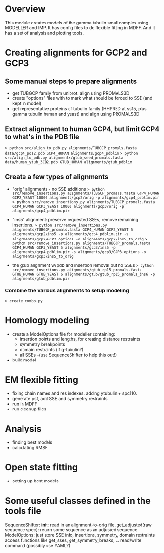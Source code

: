 # Overview
This module creates models of the gamma tubulin small complex using MODELLER and IMP. It has config files to do flexible fitting in MDFF. And it has a set of analysis and plotting tools.

# Creating alignments for GCP2 and GCP3
## Some manual steps to prepare alignments
- get TUBGCP family from uniprot. align using PROMALS3D
- create "options" files with to mark what should be forced to SSE (and kept in model)
- get representative proteins of tubulin family (HHPRED at ss15, plus gamma tubulin human and yeast) and align using PROMALS3D

## Extract alignment to human GCP4, but limit GCP4 to what's in the PDB file
`> python src/align_to_pdb.py alignments/TUBGCP_promals.fasta data/gcp4_pos2.pdb GCP4_HUMAN alignments/gcp4_pdblim`
`> python src/align_to_pdb.py alignments/gtub_seed_promals.fasta data/human_ytub_3CB2.pdb GTUB_HUMAN alignments/gtub_pdblim`

## Create a few types of alignments
- "orig" alignments - no SSE additions
`> python src/remove_insertions.py alignments/TUBGCP_promals.fasta GCP4_HUMAN GCP2_YEAST 10000 alignments/gcp2/orig -p alignments/gcp4_pdblim.pir`
`> python src/remove_insertions.py alignments/TUBGCP_promals.fasta GCP4_HUMAN GCP3_YEAST 10000 alignments/gcp3/orig -p alignments/gcp4_pdblim.pir`

- "ins5" alignment: preserve requested SSEs, remove remaining insertions.
`> python src/remove_insertions.py alignments/TUBGCP_promals.fasta GCP4_HUMAN GCP2_YEAST 5 alignments/gcp2/ins5 -p alignments/gcp4_pdblim.pir -s alignments/gcp2/GCP2.options -o alignments/gcp2/ins5_to_orig`
`> python src/remove_insertions.py alignments/TUBGCP_promals.fasta GCP4_HUMAN GCP3_YEAST 5 alignments/gcp3/ins5 -p alignments/gcp4_pdblim.pir -s alignments/gcp3/GCP3.options -o alignments/gcp3/ins5_to_orig`

- the gtub alignment w/pdb and insertion removal but no SSEs
`> python src/remove_insertions.py alignments/gtub_rp15_promals.fasta GTUB_HUMAN GTUB_YEAST 6 alignments/gtub/gtub_rp15_promals_ins6 -p alignments/gtub_pdblim.pir`

### Combine the various alignments to setup modeling
`> create_combo.py`

# Homology modeling
- create a ModelOptions file for modeller containing:
  - insertion points and lengths, for creating distance restraints
  - symmetry breakpoints
  - domain restraints (if g-tubulin?)
  - all SSEs
  -(use SequenceShifter to help this out!)
- build model

# EM flexible fitting
- fixing chain names and res indexes. adding ytubulin + spc110.
- generate psf, add SSE and symmetry restraints
- run in MDFF
- run cleanup files

# Analysis
- finding best models
- calculating RMSF

# Open state fitting
- setting up best models


# Some useful classes defined in the tools file
SequenceShifter:
         __init__: read in an alignment-to-orig file.
         get_adjusted(raw sequence spec): return some sequence as an adjusted sequence
ModelOptions:
        just store SSE info, insertions, symmetry, domain restraints
        access functions like get_sses, get_symmetry_breaks, ...
        read/write command (possibly use YAML?)
